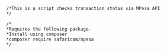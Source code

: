 
    /*This is a script checks transaction status via MPesa API
    */
    
    /*
    *Requires the following package.
    *Install using composer
    *composer require safaricom/mpesa
    */
